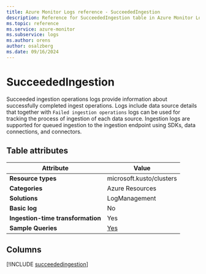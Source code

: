 ```yaml
---
title: Azure Monitor Logs reference - SucceededIngestion
description: Reference for SucceededIngestion table in Azure Monitor Logs.
ms.topic: reference
ms.service: azure-monitor
ms.subservice: logs
ms.author: orens
author: osalzberg
ms.date: 09/16/2024
---
```


# SucceededIngestion

Succeeded ingestion operations logs provide information about successfully completed ingest operations. Logs include data source details that together with `Failed ingestion operations` logs can be used for tracking the process of ingestion of each data source. Ingestion logs are supported for queued ingestion to the ingestion endpoint using SDKs, data connections, and connectors.


## Table attributes

|Attribute|Value|
|---|---|
|**Resource types**|microsoft.kusto/clusters|
|**Categories**|Azure Resources|
|**Solutions**| LogManagement|
|**Basic log**|No|
|**Ingestion-time transformation**|Yes|
|**Sample Queries**|[Yes](/azure/azure-monitor/reference/queries/succeededingestion)|



## Columns
  
[!INCLUDE [succeededingestion](~/reusable-content/ce-skilling/azure/includes/azure-monitor/reference/tables/succeededingestion-include.md)]
